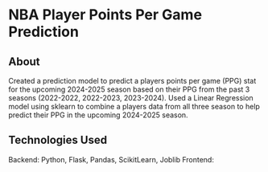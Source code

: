 # NBA Player Points Per Game Prediction

## About
Created a prediction model to predict a players points per game 
(PPG) stat for the upcoming 2024-2025 season based on their PPG from the past 3 seasons (2022-2022, 2022-2023, 2023-2024). 
Used a Linear Regression model using sklearn to combine a players data from all three season to help predict their PPG in the upcoming 
2024-2025 season.


## Technologies Used
Backend: Python, Flask, Pandas, ScikitLearn, Joblib
Frontend: 

